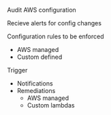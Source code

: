 
Audit AWS configuration

Recieve alerts for config changes

Configuration rules to be enforced
- AWS managed
- Custom defined

Trigger
- Notifications
- Remediations
	- AWS managed
	- Custom lambdas

